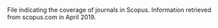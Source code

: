 File indicating the coverage of journals in Scopus.  Information retrieved from scopus.com in April 2019.
